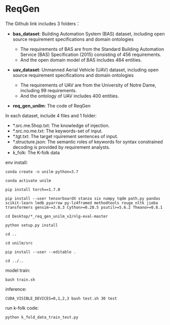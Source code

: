 # ReqGen

The Github link includes 3 folders：  

- **bas_dataset**: Building Automation System (BAS) dataset, including open source requirement specifications and domain ontologies  
  - The requirements of BAS are from the Standard Building Automation Service (BAS) Specification (2015) consisting of 456 requirements.
  - And the open domain model of BAS includes 484 entities.

- **uav_dataset**: Unmanned Aerial Vehicle (UAV) dataset, including open source requirement specifications and domain ontologies  
  - The requirements of UAV are from the University of Notre Dame, including 99 requirements.
  - And the ontology of UAV includes 400 entities.
- **req_gen_unilm**: The code of ReqGen

In each dataset, include 4 files and 1 folder:  

- *.src.me.5hop.txt: The knowledge of injection.  
- *.src.no.me.txt: The keywords-set of input.  
- *.tgt.txt: The target rquirement sentences of input.  
- *.structure.json: The semantic roles of keywords for syntax constrained decoding is provided by requirement analysts.  
- k_folk: The K-folk data

env install:

    conda create -n unilm python=3.7

    conda activate unilm

    pip install torch==1.7.0

    pip install --user tensorboardX stanza six numpy tqdm path.py pandas scikit-learn lmdb pyarrow py-lz4framed methodtools rouge nltk jieba transformers gensim~=3.8.3 Cython>=0.28.5 psutil>=5.6.2 Theano>=0.8.1

    cd Desktop/*_req_gen_unilm_v2/nlg-eval-master

    python setup.py install

    cd ..

    cd unilm/src

    pip install --user --editable .

    cd ../..

model train:

    bash train.sh

inference:

    CUDA_VISIBLE_DEVICES=0,1,2,3 bash test.sh 30 test
  
run k-folk code:

    python k_fold_data_train_test.py
